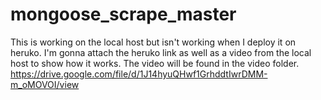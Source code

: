 # mongoose_scrape_master
This is working on the local host but isn't working when I deploy it on heruko. I'm gonna attach the heruko link as well as a video from the local host to show how it works. The video will be found in the video folder. https://drive.google.com/file/d/1J14hyuQHwf1GrhddtIwrDMM-m_oMOVOI/view

